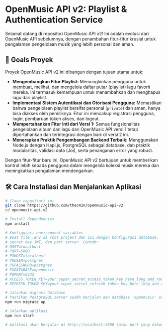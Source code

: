 # OpenMusic API v2: Playlist & Authentication Service

Selamat datang di repositori OpenMusic API v2! Ini adalah evolusi dari OpenMusic API sebelumnya, dengan penambahan fitur-fitur krusial untuk pengalaman pengelolaan musik yang lebih personal dan aman.

## 🚀 Goals Proyek

Proyek OpenMusic API v2 ini dibangun dengan tujuan utama untuk:

* **Mengembangkan Fitur Playlist:** Memungkinkan pengguna untuk membuat, melihat, dan mengelola daftar putar (playlist) lagu favorit mereka. Ini termasuk kemampuan untuk menambahkan dan menghapus lagu dari playlist. 
* **Implementasi Sistem Autentikasi dan Otorisasi Pengguna:** Memastikan bahwa pengelolaan playlist bersifat personal (`private`) dan aman, hanya bisa diakses oleh pemiliknya.  Fitur ini mencakup registrasi pengguna, login, pembaruan token akses, dan logout. 
* **Mempertahankan Fitur Inti dari Versi 1:** Semua fungsionalitas pengelolaan album dan lagu dari OpenMusic API versi 1 tetap dipertahankan dan terintegrasi dengan baik di versi 2 ini. 
* **Menerapkan Praktik Pengembangan Backend Terbaik:** Menggunakan Node.js dengan Hapi.js, PostgreSQL sebagai database, dan praktik modularitas, validasi data (Joi), serta penanganan error yang robust. 

Dengan fitur-fitur baru ini, OpenMusic API v2 bertujuan untuk memberikan kontrol lebih kepada pengguna dalam mengelola koleksi musik mereka dan meningkatkan pengalaman mendengarkan.

## 🛠️ Cara Installasi dan Menjalankan Aplikasi

```bash
# Clone repositori ini
git clone https://github.com/thec41n/openmusic-api-v2
cd openmusic-api-v2

# Install dependencies
npm install

# Konfigurasi environment variables
# Buat file .env di root project dan isi dengan konfigurasi database,
# secret key JWT, dan port server. Contoh:
# HOST=localhost
# PORT=5000
# PGHOST=localhost
# PGUSER=postgres
# PGPASSWORD=postgres
# PGDATABASE=openmusic
# PGPORT=5432
# ACCESS_TOKEN_KEY=your_super_secret_access_token_key_here_long_and_random
# REFRESH_TOKEN_KEY=your_super_secret_refresh_token_key_here_long_and_random

# Jalankan migrasi database
# Pastikan PostgreSQL server sudah berjalan dan database 'openmusic' sudah dibuat
npm run migrate up

# Jalankan aplikasi
npm run start

# Aplikasi akan berjalan di http://localhost:5000 (atau port yang dikonfigurasi di .env)
